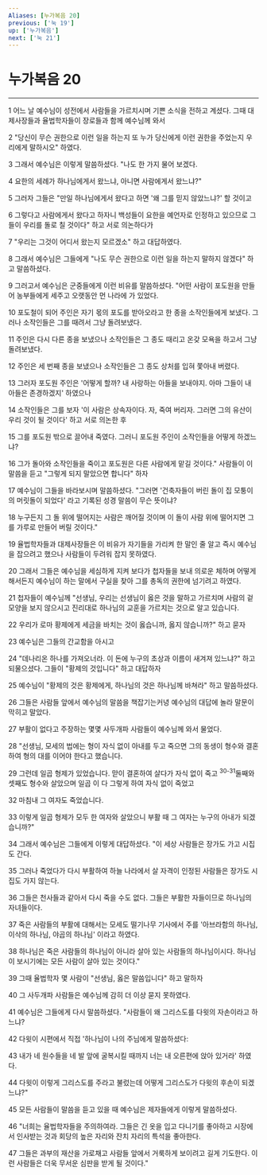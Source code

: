 ```yaml
---
Aliases: [누가복음 20]
previous: ['눅 19']
up: ['누가복음']
next: ['눅 21']
---
```

# 누가복음 20

***


1 어느 날 예수님이 성전에서 사람들을 가르치시며 기쁜 소식을 전하고 계셨다. 그때 대제사장들과 율법학자들이 장로들과 함께 예수님께 와서 

2 "당신이 무슨 권한으로 이런 일을 하는지 또 누가 당신에게 이런 권한을 주었는지 우리에게 말하시오" 하였다. 

3 그래서 예수님은 이렇게 말씀하셨다. "나도 한 가지 물어 보겠다. 

4 요한의 세례가 하나님에게서 왔느냐, 아니면 사람에게서 왔느냐?" 

5 그러자 그들은 "만일 하나님에게서 왔다고 하면 '왜 그를 믿지 않았느냐?' 할 것이고 

6 그렇다고 사람에게서 왔다고 하자니 백성들이 요한을 예언자로 인정하고 있으므로 그들이 우리를 돌로 칠 것이다" 하고 서로 의논하다가 

7 "우리는 그것이 어디서 왔는지 모르겠소" 하고 대답하였다. 

8 그래서 예수님은 그들에게 "나도 무슨 권한으로 이런 일을 하는지 말하지 않겠다" 하고 말씀하셨다. 

9 그러고서 예수님은 군중들에게 이런 비유를 말씀하셨다. "어떤 사람이 포도원을 만들어 농부들에게 세주고 오랫동안 먼 나라에 가 있었다. 

10 포도철이 되어 주인은 자기 몫의 포도를 받아오라고 한 종을 소작인들에게 보냈다. 그러나 소작인들은 그를 때려서 그냥 돌려보냈다. 

11 주인은 다시 다른 종을 보냈으나 소작인들은 그 종도 때리고 온갖 모욕을 하고서 그냥 돌려보냈다. 

12 주인은 세 번째 종을 보냈으나 소작인들은 그 종도 상처를 입혀 쫓아내 버렸다. 

13 그러자 포도원 주인은 '어떻게 할까? 내 사랑하는 아들을 보내야지. 아마 그들이 내 아들은 존경하겠지' 하였으나 

14 소작인들은 그를 보자 '이 사람은 상속자이다. 자, 죽여 버리자. 그러면 그의 유산이 우리 것이 될 것이다' 하고 서로 의논한 후 

15 그를 포도원 밖으로 끌어내 죽였다. 그러니 포도원 주인이 소작인들을 어떻게 하겠느냐? 

16 그가 돌아와 소작인들을 죽이고 포도원은 다른 사람에게 맡길 것이다." 사람들이 이 말씀을 듣고 "그렇게 되지 말았으면 합니다" 하자 

17 예수님이 그들을 바라보시며 말씀하셨다. "그러면 '건축자들이 버린 돌이 집 모퉁이의 머릿돌이 되었다' 라고 기록된 성경 말씀이 무슨 뜻이냐? 

18 누구든지 그 돌 위에 떨어지는 사람은 깨어질 것이며 이 돌이 사람 위에 떨어지면 그를 가루로 만들어 버릴 것이다." 

19 율법학자들과 대제사장들은 이 비유가 자기들을 가리켜 한 말인 줄 알고 즉시 예수님을 잡으려고 했으나 사람들이 두려워 잡지 못하였다. 

20 그래서 그들은 예수님을 세심하게 지켜 보다가 첩자들을 보내 의로운 체하며 어떻게 해서든지 예수님이 하는 말에서 구실을 찾아 그를 총독의 권한에 넘기려고 하였다. 

21 첩자들이 예수님께 "선생님, 우리는 선생님이 옳은 것을 말하고 가르치며 사람의 겉모양을 보지 않으시고 진리대로 하나님의 교훈을 가르치는 것으로 알고 있습니다. 

22 우리가 로마 황제에게 세금을 바치는 것이 옳습니까, 옳지 않습니까?" 하고 묻자 

23 예수님은 그들의 간교함을 아시고 

24 "데나리온 하나를 가져오너라. 이 돈에 누구의 초상과 이름이 새겨져 있느냐?" 하고 되물으셨다. 그들이 "황제의 것입니다" 하고 대답하자 

25 예수님이 "황제의 것은 황제에게, 하나님의 것은 하나님께 바쳐라" 하고 말씀하셨다. 

26 그들은 사람들 앞에서 예수님의 말씀을 책잡기는커녕 예수님의 대답에 놀라 말문이 막히고 말았다. 

27 부활이 없다고 주장하는 몇몇 사두개파 사람들이 예수님께 와서 물었다. 

28 "선생님, 모세의 법에는 형이 자식 없이 아내를 두고 죽으면 그의 동생이 형수와 결혼하여 형의 대를 이어야 한다고 했습니다. 

29 그런데 일곱 형제가 있었습니다. 맏이 결혼하여 살다가 자식 없이 죽고 <sup class="versenum">30-31</sup>둘째와 셋째도 형수와 살았으며 일곱 이 다 그렇게 하여 자식 없이 죽었고 

32 마침내 그 여자도 죽었습니다. 

33 이렇게 일곱 형제가 모두 한 여자와 살았으니 부활 때 그 여자는 누구의 아내가 되겠습니까?" 

34 그래서 예수님은 그들에게 이렇게 대답하셨다. "이 세상 사람들은 장가도 가고 시집도 간다. 

35 그러나 죽었다가 다시 부활하여 하늘 나라에서 살 자격이 인정된 사람들은 장가도 시집도 가지 않는다. 

36 그들은 천사들과 같아서 다시 죽을 수도 없다. 그들은 부활한 자들이므로 하나님의 자녀들이다. 

37 죽은 사람들의 부활에 대해서는 모세도 떨기나무 기사에서 주를 '아브라함의 하나님, 이삭의 하나님, 야곱의 하나님' 이라고 하였다. 

38 하나님은 죽은 사람들의 하나님이 아니라 살아 있는 사람들의 하나님이시다. 하나님이 보시기에는 모든 사람이 살아 있는 것이다." 

39 그때 율법학자 몇 사람이 "선생님, 옳은 말씀입니다" 하고 말하자 

40 그 사두개파 사람들은 예수님께 감히 더 이상 묻지 못하였다. 

41 예수님은 그들에게 다시 말씀하셨다. "사람들이 왜 그리스도를 다윗의 자손이라고 하느냐? 

42 다윗이 시편에서 직접 '하나님이 나의 주님에게 말씀하셨다: 

43 내가 네 원수들을 네 발 앞에 굴복시킬 때까지 너는 내 오른편에 앉아 있거라' 하였다. 

44 다윗이 이렇게 그리스도를 주라고 불렀는데 어떻게 그리스도가 다윗의 후손이 되겠느냐?" 

45 모든 사람들이 말씀을 듣고 있을 때 예수님은 제자들에게 이렇게 말씀하셨다. 

46 "너희는 율법학자들을 주의하여라. 그들은 긴 옷을 입고 다니기를 좋아하고 시장에서 인사받는 것과 회당의 높은 자리와 잔치 자리의 특석을 좋아한다. 

47 그들은 과부의 재산을 가로채고 사람들 앞에서 거룩하게 보이려고 길게 기도한다. 이런 사람들은 더욱 무서운 심판을 받게 될 것이다."
